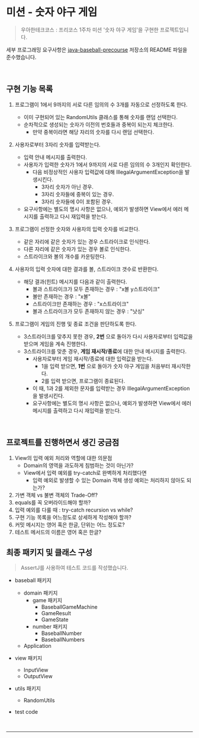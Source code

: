 # 미션 - 숫자 야구 게임

> 우아한테크코스 : 프리코스 1주차 미션 '숫자 야구 게임'을 구현한 프로젝트입니다.

세부 프로그래밍 요구사항은 [java-baseball-precourse](https://github.com/woowacourse/java-baseball-precourse) 저장소의 README 파일을 준수했습니다.

<br>

## 구현 기능 목록

1. 프로그램이 1에서 9까지의 서로 다른 임의의 수 3개를 자동으로 선정하도록 한다.
    * 이미 구현되어 있는 RandomUtils 클래스를 통해 숫자를 랜덤 선택한다.
    * 순차적으로 생성되는 숫자가 이전의 번호들과 중복이 되는지 체크한다.
        * 만약 중복이라면 해당 자리의 숫자를 다시 랜덤 선택한다.

2. 사용자로부터 3자리 숫자를 입력받는다.
    * 입력 안내 메시지를 출력한다.
    * 사용자가 입력한 숫자가 1에서 9까지의 서로 다른 임의의 수 3개인지 확인한다.
        * 다음 비정상적인 사용자 입력값에 대해 IllegalArgumentException을 발생시킨다.
            * 3자리 숫자가 아닌 경우.
            * 3자리 숫자들에 중복이 있는 경우.
            * 3자리 숫자들에 0이 포함된 경우.
    * 요구사항에는 별도의 명시 사항은 없으나, 예외가 발생하면 View에서 에러 메시지를 출력하고 다시 재입력을 받는다.

3. 프로그램이 선정한 숫자와 사용자의 입력 숫자를 비교한다.
    * 같은 자리에 같은 숫자가 있는 경우 스트라이크로 인식한다.
    * 다른 자리에 같은 숫자가 있는 경우 볼로 인식한다.
    * 스트라이크와 볼의 개수를 카운팅한다.

4. 사용자의 입력 숫자에 대한 결과를 볼, 스트라이크 갯수로 반환한다.
    * 해당 결과(힌트) 메시지를 다음과 같이 출력한다.
        * 볼과 스트라이크가 모두 존재하는 경우 : "x볼 y스트라이크"
        * 볼만 존재하는 경우 : "x볼"
        * 스트라이크만 존재하는 경우 : "x스트라이크"
        * 볼과 스트라이크가 모두 존재하지 않는 경우 : "낫싱"

5. 프로그램이 게임의 진행 및 종료 조건을 판단하도록 한다.
    * 3스트라이크를 맞추지 못한 경우, **2번** 으로 돌아가 다시 사용자로부터 입력값을 받으며 게임을 계속 진행한다.
    * 3스트라이크를 맞춘 경우, **게임 재시작/종료**에 대한 안내 메시지를 출력한다.
        * 사용자로부터 게임 재시작/종료에 대한 입력값을 받는다.
            * 1을 입력 받으면, **1번** 으로 돌아가 숫자 야구 게임을 처음부터 재시작한다.
            * 2를 입력 받으면, 프로그램이 종료된다.
        * 이 때, 1과 2를 제외한 문자를 입력받는 경우 IllegalArgumentException을 발생시킨다.
        * 요구사항에는 별도의 명시 사항은 없으나, 예외가 발생하면 View에서 에러 메시지를 출력하고 다시 재입력을 받는다.

<br>

## 프로젝트를 진행하면서 생긴 궁금점

1. View의 입력 예외 처리와 역할에 대한 의문점
    * Domain의 영역을 과도하게 침범하는 것이 아닌가?
    * View에서 입력 예외를 try-catch로 완벽하게 처리했다면
        * 입력 예외로 발생할 수 있는 Domain 객체 생성 예외는 처리하지 않아도 되는가?
2. 가변 객체 vs 불변 객체의 Trade-Off?
3. equals를 꼭 오버라이드해야 할까?
4. 입력 예외를 다룰 때 : try-catch recursion vs while?
5. 구현 기능 목록을 어느정도로 상세하게 작성해야 할까?
6. 커밋 메시지는 영어 혹은 한글, 단위는 어느 정도로?
7. 테스트 메서드의 이름은 영어 혹은 한글?

## 최종 패키지 및 클래스 구성

> AssertJ를 사용하여 테스트 코드를 작성했습니다.

* baseball 패키지
    * domain 패키지
        * game 패키지
            * BaseballGameMachine
            * GameResult
            * GameState
        * number 패키지
            * BaseballNumber
            * BaseballNumbers
    * Application

* view 패키지
    * InputView
    * OutputView
    
* utils 패키지
    * RandomUtils

* test code
    
<br>

---

